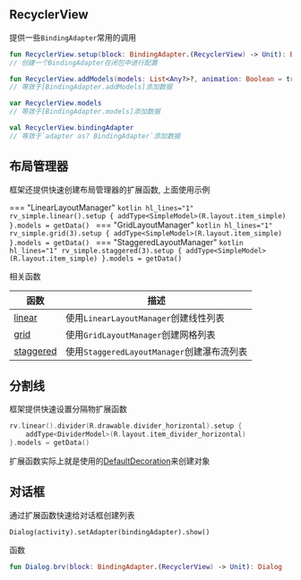 ## RecyclerView

提供一些`BindingAdapter`常用的调用

```kotlin
fun RecyclerView.setup(block: BindingAdapter.(RecyclerView) -> Unit): BindingAdapter
// 创建一个BindingAdapter在闭包中进行配置

fun RecyclerView.addModels(models: List<Any?>?, animation: Boolean = true)
// 等效于[BindingAdapter.addModels]添加数据

var RecyclerView.models
// 等效于[BindingAdapter.models]添加数据

val RecyclerView.bindingAdapter
// 等效于`adapter as? BindingAdapter`添加数据

```

## 布局管理器

框架还提供快速创建布局管理器的扩展函数, 上面使用示例

=== "LinearLayoutManager"
    ```kotlin hl_lines="1"
    rv_simple.linear().setup {
        addType<SimpleModel>(R.layout.item_simple)
    }.models = getData()
    ```
=== "GridLayoutManager"
    ```kotlin hl_lines="1"
    rv_simple.grid(3).setup {
        addType<SimpleModel>(R.layout.item_simple)
    }.models = getData()
    ```
=== "StaggeredLayoutManager"
    ```kotlin hl_lines="1"
    rv_simple.staggered(3).setup {
        addType<SimpleModel>(R.layout.item_simple)
    }.models = getData()
    ```

相关函数

| 函数 | 描述 |
|-|-|
| [linear](brv/com.drake.brv.utils/androidx.recyclerview.widget.-recycler-view/linear.md) | 使用`LinearLayoutManager`创建线性列表 |
| [grid](api/brv/com.drake.brv.utils/androidx.recyclerview.widget.-recycler-view/grid.md) | 使用`GridLayoutManager`创建网格列表 |
| [staggered]((brv/com.drake.brv.utils/androidx.recyclerview.widget.-recycler-view/staggered.md)) | 使用`StaggeredLayoutManager`创建瀑布流列表 |



## 分割线

框架提供快速设置分隔物扩展函数

```kotlin hl_lines="1"
rv.linear().divider(R.drawable.divider_horizontal).setup {
    addType<DividerModel>(R.layout.item_divider_horizontal)
}.models = getData()
```
扩展函数实际上就是使用的[DefaultDecoration](docs/api/brv/com.drake.brv/-default-decoration/index.md)来创建对象


## 对话框

通过扩展函数快速给对话框创建列表

```
Dialog(activity).setAdapter(bindingAdapter).show()
```

函数
```kotlin
fun Dialog.brv(block: BindingAdapter.(RecyclerView) -> Unit): Dialog
```


